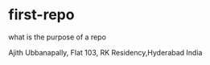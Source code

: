 # first-repo
what is the purpose of a repo

Ajith Ubbanapally, Flat 103, RK Residency,Hyderabad India
